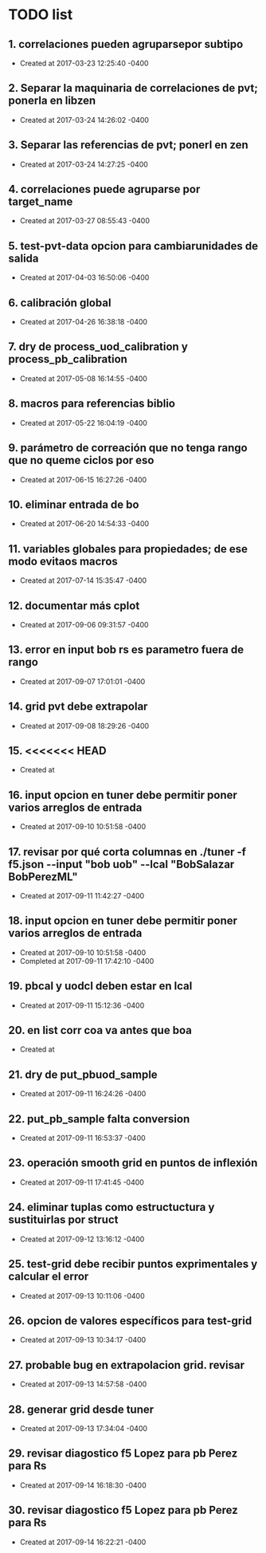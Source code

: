 # TODO list
## 1. correlaciones pueden agruparsepor subtipo
- Created at   2017-03-23 12:25:40 -0400

## 2. Separar la maquinaria de correlaciones de pvt; ponerla en libzen
- Created at   2017-03-24 14:26:02 -0400

## 3. Separar las referencias de pvt; ponerl en zen
- Created at   2017-03-24 14:27:25 -0400

## 4. correlaciones puede agruparse por target_name
- Created at   2017-03-27 08:55:43 -0400

## 5. test-pvt-data opcion para cambiarunidades de salida
- Created at   2017-04-03 16:50:06 -0400

## 6. calibración global
- Created at   2017-04-26 16:38:18 -0400

## 7. dry de process_uod_calibration y process_pb_calibration
- Created at   2017-05-08 16:14:55 -0400

## 8. macros para referencias biblio
- Created at   2017-05-22 16:04:19 -0400

## 9. parámetro de correación que no tenga rango que no queme ciclos por eso
- Created at   2017-06-15 16:27:26 -0400

## 10. eliminar entrada de bo
- Created at   2017-06-20 14:54:33 -0400

## 11. variables globales para propiedades; de ese modo evitaos macros
- Created at   2017-07-14 15:35:47 -0400

## 12. documentar más cplot
- Created at   2017-09-06 09:31:57 -0400

## 13. error en input bob rs es parametro fuera de rango
- Created at   2017-09-07 17:01:01 -0400

## 14. grid pvt debe extrapolar
- Created at   2017-09-08 18:29:26 -0400

## 15. <<<<<<< HEAD
- Created at   

## 16. input opcion en tuner debe permitir poner varios arreglos de entrada
- Created at   2017-09-10 10:51:58 -0400

## 17. revisar por qué corta columnas en ./tuner -f f5.json --input "bob uob" --lcal "BobSalazar BobPerezML"
- Created at   2017-09-11 11:42:27 -0400

## 18. input opcion en tuner debe permitir poner varios arreglos de entrada
- Created at   2017-09-10 10:51:58 -0400
- Completed at 2017-09-11 17:42:10 -0400

## 19. pbcal y uodcl deben estar en lcal
- Created at   2017-09-11 15:12:36 -0400

## 20. en list corr coa va antes que boa
- Created at   

## 21. dry de put_pbuod_sample
- Created at   2017-09-11 16:24:26 -0400

## 22. put_pb_sample falta conversion
- Created at   2017-09-11 16:53:37 -0400

## 23. operación smooth grid en puntos de inflexión
- Created at   2017-09-11 17:41:45 -0400

## 24. eliminar tuplas como estructuctura y sustituirlas por struct
- Created at   2017-09-12 13:16:12 -0400

## 25. test-grid debe recibir puntos exprimentales y calcular el error
- Created at   2017-09-13 10:11:06 -0400

## 26. opcion de valores específicos para test-grid
- Created at   2017-09-13 10:34:17 -0400

## 27. probable bug en extrapolacion grid. revisar
- Created at   2017-09-13 14:57:58 -0400

## 28. generar grid desde tuner
- Created at   2017-09-13 17:34:04 -0400

## 29. revisar diagostico f5 Lopez para pb Perez para Rs
- Created at   2017-09-14 16:18:30 -0400

## 30. revisar diagostico f5 Lopez para pb Perez para Rs
- Created at   2017-09-14 16:22:21 -0400

